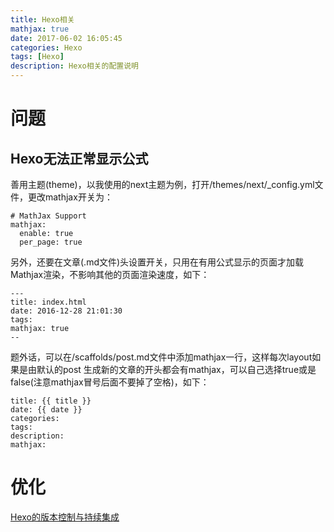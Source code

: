 ```yaml
---
title: Hexo相关
mathjax: true
date: 2017-06-02 16:05:45
categories: Hexo
tags: [Hexo]
description: Hexo相关的配置说明
---
```


# 问题

## Hexo无法正常显示公式

善用主题(theme)，以我使用的next主题为例，打开/themes/next/_config.yml文件，更改mathjax开关为：

```
# MathJax Support
mathjax:
  enable: true
  per_page: true
```

另外，还要在文章(.md文件)头设置开关，只用在有用公式显示的页面才加载Mathjax渲染，不影响其他的页面渲染速度，如下：

```
---
title: index.html
date: 2016-12-28 21:01:30
tags:
mathjax: true
--
```

题外话，可以在/scaffolds/post.md文件中添加mathjax一行，这样每次layout如果是由默认的post 生成新的文章的开头都会有mathjax，可以自己选择true或是false(注意mathjax冒号后面不要掉了空格)，如下：

```
title: {{ title }}
date: {{ date }}
categories: 
tags:
description: 
mathjax: 
```



# 优化

[Hexo的版本控制与持续集成](https://formulahendry.github.io/2016/12/04/hexo-ci/)

